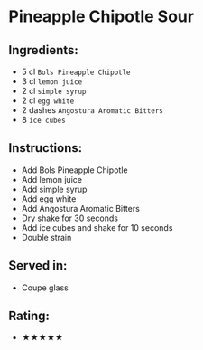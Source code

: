 # Pineapple Chipotle Sour

## Ingredients:
- 5 cl `Bols Pineapple Chipotle`
- 3 cl `lemon juice`
- 2 cl `simple syrup`
- 2 cl `egg white`
- 2 dashes `Angostura Aromatic Bitters`
- 8 `ice cubes`

## Instructions:
- Add Bols Pineapple Chipotle
- Add lemon juice
- Add simple syrup
- Add egg white
- Add Angostura Aromatic Bitters
- Dry shake for 30 seconds
- Add ice cubes and shake for 10 seconds
- Double strain

## Served in:
- Coupe glass

## Rating:
- ★★★★★